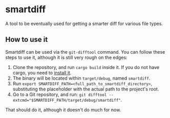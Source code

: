 # smartdiff
A tool to be eventually used for getting a smarter diff for various file types.

## How to use it

Smartdiff can be used via the `git-difftool` command. You can follow these steps to use it,
although it is still very rough on the edges:

1. Clone the repository, and run `cargo build` inside it. If you do not have cargo, you need
to [install it](https://crates.io/).
2. The binary will be located within `target/debug`, named `smartdiff`.
3. Run `export SMARTDIFF_PATH=<full_path_to_smartdiff_directory>`, substituting the placeholder with
the actual path to the project's root.
4. Go to a Git repository, and run: `git difftool --extcmd="$SMARTDIFF_PATH/target/debug/smartdiff"`.

That should do it, although it doesn't do much for now.

